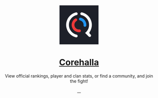 <p align="center">
  <a href="https://corehalla.com">
    <img src="./app/public/images/Corehalla_Logo.gif" height="128">
    <h1 align="center">Corehalla</h1>
  </a>
  <p align="center">
  View official rankings, player and clan stats, or find a community, and join the fight!
  </p>
</p>
<p align="center">
    <a aria-label="Corehalla Website" href="https://corehalla.com" target="_blank">
        <img alt="" src="https://img.shields.io/website.svg?url=http%3A%2F%2Fcorehalla.com&style=for-the-badge&labelColor=202020&label=Corehalla">
    </a>
    <a aria-label="License" href="https://github.com/djobbo/corehalla/blob/master/LICENSE.md" target="_blank">
        <img alt="" src="https://img.shields.io/github/license/djobbo/corehalla.svg?style=for-the-badge&labelColor=202020">
    </a>
    <a aria-label="Corehalla Discord" href="https://discord.com/invite/eD248ez" target="_blank">
        <img alt="" src="https://img.shields.io/badge/Join%20the%20discord-5865F2.svg?style=for-the-badge&logo=Discord&labelColor=202020&logoWidth=20&logoColor=white">
    </a>
    <a aria-label="Corehalla Twitter" href="https://twitter.com/Corehalla" target="_blank">
        <img alt="" src="https://img.shields.io/badge/Follow-1DA1F2.svg?style=for-the-badge&logo=Twitter&labelColor=202020&logoWidth=20&logoColor=white">
    </a>
</p>
